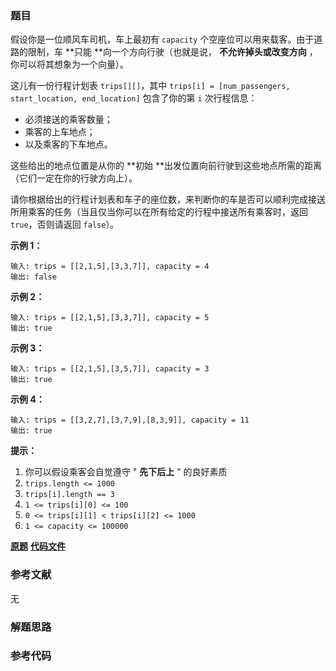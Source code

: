 ### 题目
假设你是一位顺风车司机，车上最初有 `capacity` 个空座位可以用来载客。由于道路的限制，车  **只能  **向一个方向行驶（也就是说，
**不允许掉头或改变方向** ，你可以将其想象为一个向量）。

这儿有一份行程计划表 `trips[][]`，其中 `trips[i] = [num_passengers, start_location,
end_location]` 包含了你的第 `i` 次行程信息：

  * 必须接送的乘客数量；
  * 乘客的上车地点；
  * 以及乘客的下车地点。

这些给出的地点位置是从你的  **初始  **出发位置向前行驶到这些地点所需的距离（它们一定在你的行驶方向上）。

请你根据给出的行程计划表和车子的座位数，来判断你的车是否可以顺利完成接送所用乘客的任务（当且仅当你可以在所有给定的行程中接送所有乘客时，返回
`true`，否则请返回 `false`）。



**示例 1：**

    
    
    输入: trips = [[2,1,5],[3,3,7]], capacity = 4
    输出: false
    

**示例 2：**

    
    
    输入: trips = [[2,1,5],[3,3,7]], capacity = 5
    输出: true
    

**示例 3：**

    
    
    输入: trips = [[2,1,5],[3,5,7]], capacity = 3
    输出: true
    

**示例 4：**

    
    
    输入: trips = [[3,2,7],[3,7,9],[8,3,9]], capacity = 11
    输出: true
    



**提示：**

  1. 你可以假设乘客会自觉遵守 " **先下后上** " 的良好素质
  2. `trips.length <= 1000`
  3. `trips[i].length == 3`
  4. `1 <= trips[i][0] <= 100`
  5. `0 <= trips[i][1] < trips[i][2] <= 1000`
  6. `1 <= capacity <= 100000`

 **[原题](https://leetcode-cn.com/problems/car-pooling/)**    **[代码文件]()**


### 参考文献
无

### 解题思路




### 参考代码

```go


```




